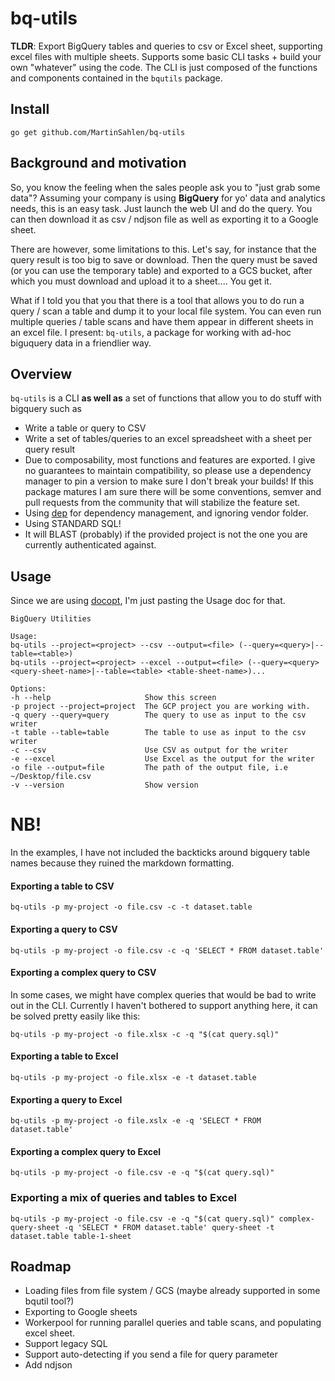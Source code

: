 # bq-utils
**TLDR**: Export BigQuery tables and queries to csv or Excel sheet, supporting excel files with multiple sheets. Supports some basic CLI tasks + build your own "whatever" using the code. The CLI is just composed of the functions and components contained in the `bqutils` package.

## Install
`go get github.com/MartinSahlen/bq-utils`

## Background and motivation
So, you know the feeling when the sales people ask you to "just grab some data"? Assuming your company is using **BigQuery** for yo' data and analytics needs, this is an easy task. Just launch the web UI and do the query. You can then download it as csv / ndjson file as well as exporting it to a Google sheet.

There are however, some limitations to this. Let's say, for instance that the query result is too big to save or download. Then the query must be saved (or you can use the temporary table) and exported to a GCS bucket, after which you must download and upload it to a sheet.... You get it.

What if I told you that you that there is a tool that allows you to do run a query / scan a table and dump it to your local file system. You can even run multiple queries / table scans and have them appear in different sheets in an excel file. I present: `bq-utils`, a package for working with ad-hoc biguquery data in a friendlier way.

## Overview
`bq-utils` is a CLI **as well as** a set of functions that allow you to do stuff with bigquery such as

- Write a table or query to CSV
- Write a set of tables/queries to an excel spreadsheet with a sheet per query result
- Due to composability, most functions and features are exported. I give no guarantees to maintain compatibility, so please use a dependency manager to pin a version to make sure I don't break your builds! If this package matures I am sure there will be some conventions, semver and pull requests from the community that will stabilize the feature set.
- Using [dep](https:///www.github.com/golang/dep) for dependency management, and ignoring vendor folder.
- Using STANDARD SQL!
- It will BLAST (probably) if the provided project is not the one you are currently authenticated against.

## Usage
Since we are using [docopt](https://github.com/docopt/docopt.go), I'm just pasting the Usage doc for that.

```
BigQuery Utilities

Usage:
bq-utils --project=<project> --csv --output=<file> (--query=<query>|--table=<table>)
bq-utils --project=<project> --excel --output=<file> (--query=<query> <query-sheet-name>|--table=<table> <table-sheet-name>)...

Options:
-h --help                     Show this screen
-p project --project=project  The GCP project you are working with.
-q query --query=query        The query to use as input to the csv writer
-t table --table=table        The table to use as input to the csv writer
-c --csv                      Use CSV as output for the writer
-e --excel                    Use Excel as the output for the writer
-o file --output=file         The path of the output file, i.e ~/Desktop/file.csv
-v --version                  Show version
```

# NB!
In the examples, I have not included the backticks around bigquery table names because
they ruined the markdown formatting.

#### Exporting a table to CSV
`bq-utils -p my-project -o file.csv -c -t dataset.table`

#### Exporting a query to CSV
`bq-utils -p my-project -o file.csv -c -q 'SELECT * FROM dataset.table'`

#### Exporting a complex query to CSV
In some cases, we might have complex queries that would be bad to write out in the CLI. Currently I haven't bothered to support anything here, it can be solved pretty easily like this:

`bq-utils -p my-project -o file.xlsx -c -q "$(cat query.sql)"`

#### Exporting a table to Excel
`bq-utils -p my-project -o file.xlsx -e -t dataset.table`

#### Exporting a query to Excel
`bq-utils -p my-project -o file.xslx -e -q 'SELECT * FROM dataset.table'`

#### Exporting a complex query to Excel
`bq-utils -p my-project -o file.csv -e -q "$(cat query.sql)"`

### Exporting a mix of queries and tables to Excel
`bq-utils -p my-project -o file.csv -e -q "$(cat query.sql)" complex-query-sheet -q 'SELECT * FROM dataset.table' query-sheet -t dataset.table table-1-sheet`

## Roadmap
- Loading files from file system / GCS (maybe already supported in some bqutil tool?)
- Exporting to Google sheets
- Workerpool for running parallel queries and table scans, and populating excel sheet.
- Support legacy SQL
- Support auto-detecting if you send a file for query parameter
- Add ndjson
